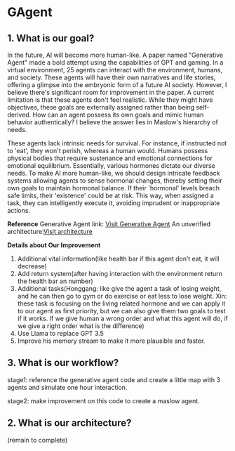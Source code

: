 # GAgent

## 1. What is our goal?

In the future, AI will become more human-like. A paper named "Generative Agent" made a bold attempt using the capabilities of GPT and gaming. In a virtual environment, 25 agents can interact with the environment, humans, and society. These agents will have their own narratives and life stories, offering a glimpse into the embryonic form of a future AI society.
However, I believe there's significant room for improvement in the paper. A current limitation is that these agents don't feel realistic. While they might have objectives, these goals are externally assigned rather than being self-derived. How can an agent possess its own goals and mimic human behavior authentically? I believe the answer lies in Maslow's hierarchy of needs.

These agents lack intrinsic needs for survival. For instance, if instructed not to 'eat', they won't perish, whereas a human would. Humans possess physical bodies that require sustenance and emotional connections for emotional equilibrium. Essentially, various hormones dictate our diverse needs.
To make AI more human-like, we should design intricate feedback systems allowing agents to sense hormonal changes, thereby setting their own goals to maintain hormonal balance. If their 'hormonal' levels breach safe limits, their 'existence' could be at risk. This way, when assigned a task, they can intelligently execute it, avoiding imprudent or inappropriate actions.

__Reference__
Generative Agent link: [Visit Generative Agent](https://github.com/joonspk-research/generative_agents)
An unverified architecture:[Visit architecture](https://lucid.app/lucidchart/bf6cbf8b-d9b2-4a6a-aab2-e890ffbff2bb/edit?page=0_0&invitationId=inv_7e0bd761-3923-4e94-9e14-7dd139e62073#)

__Details about Our Improvement__
1. Additional vital information(like health bar if this agent don’t eat, it will decrease)
2. Add return system(after having interaction with the environment return the health bar an number)
3. Additional tasks(Honggang: like give the agent a task of losing weight, and he can then go to gym or do exercise or eat less to lose weight. Xin: these task is focusing on the living related hormone and we can apply it to our agent as first priority, but we can also give them two goals to test if it works. If we give human a wrong order and what this agent will do, if we give a right order what is the difference)
4. Use Llama to replace GPT 3.5
5. Improve his memory stream to make it more plausible and faster.

## 3. What is our workflow?
stage1: reference the generative agent code and create a little map with 3 agents and simulate one hour interaction.

stage2: make improvement on this code to create a maslow agent.

## 2. What is our architecture?
(remain to complete)
